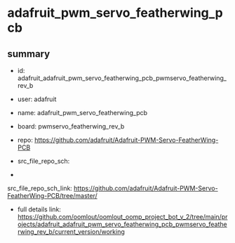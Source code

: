 # adafruit_pwm_servo_featherwing_pcb
 
## summary 
* id: adafruit_adafruit_pwm_servo_featherwing_pcb_pwmservo_featherwing_rev_b
* user: adafruit
* name: adafruit_pwm_servo_featherwing_pcb
* board: pwmservo_featherwing_rev_b
* repo: https://github.com/adafruit/Adafruit-PWM-Servo-FeatherWing-PCB



* src_file_repo_sch: 
*
 src_file_repo_sch_link: https://github.com/adafruit/Adafruit-PWM-Servo-FeatherWing-PCB/tree/master/
* full details link: https://github.com/oomlout/oomlout_oomp_project_bot_v_2/tree/main/projects/adafruit_adafruit_pwm_servo_featherwing_pcb_pwmservo_featherwing_rev_b/current_version/working  






